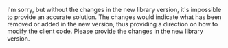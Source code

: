 I'm sorry, but without the changes in the new library version, it's impossible to provide an accurate solution. The changes would indicate what has been removed or added in the new version, thus providing a direction on how to modify the client code. Please provide the changes in the new library version.